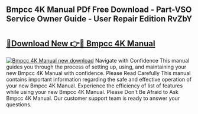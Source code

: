 ## Bmpcc 4K Manual PDf Free Download - Part-VSO Service Owner Guide - User Repair Edition RvZbY

# <h2><a href="http://cf26395.oget.top/?id=Bmpcc+4K+Manual">🔗Download New 👉🔴 Bmpcc 4K Manual</a></h2>

[![Bmpcc 4K Manual new download](https://i.imgur.com/5g1atiW.png)](http://cf26395.oget.top/?id=Bmpcc+4K+Manual)
Navigate with Confidence This manual guides you through the process of setting up, using, and maintaining your new Bmpcc 4K Manual with confidence. Please Read Carefully This manual contains important information regarding the safe and effective operation of your new Bmpcc 4K Manual. Experience the efficiency of list of features while using your new Bmpcc 4K Manual. Please Don't Be Afraid to Ask Bmpcc 4K Manual. Our customer support team is ready to answer your questions.
